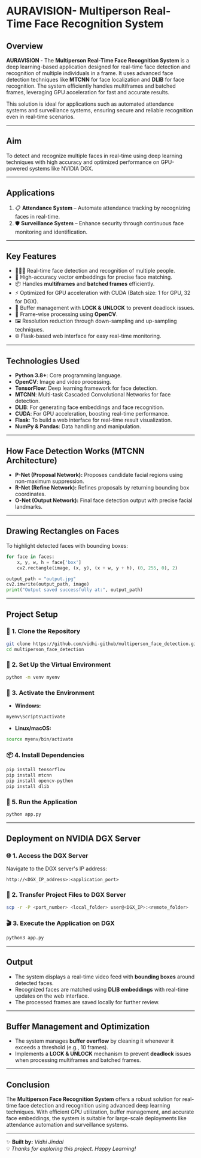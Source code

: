# **AURAVISION- Multiperson Real-Time Face Recognition System**  

## **Overview**  
**AURAVISION -** The **Multiperson Real-Time Face Recognition System** is a deep learning-based application designed for real-time face detection and recognition of multiple individuals in a frame. It uses advanced face detection techniques like **MTCNN** for face localization and **DLIB** for face recognition. The system efficiently handles multiframes and batched frames, leveraging GPU acceleration for fast and accurate results.  

This solution is ideal for applications such as automated attendance systems and surveillance systems, ensuring secure and reliable recognition even in real-time scenarios.  

---

## **Aim**  
To detect and recognize multiple faces in real-time using deep learning techniques with high accuracy and optimized performance on GPU-powered systems like NVIDIA DGX.  

---

## **Applications**  
1. 📋 **Attendance System** – Automate attendance tracking by recognizing faces in real-time.  
2. 🛡️ **Surveillance System** – Enhance security through continuous face monitoring and identification.  

---

## **Key Features**  
- 🧑‍🤝‍🧑 Real-time face detection and recognition of multiple people.  
- 🎯 High-accuracy vector embeddings for precise face matching.  
- 📦 Handles **multiframes** and **batched frames** efficiently.  
- ⚡ Optimized for GPU acceleration with CUDA (Batch size: 1 for GPU, 32 for DGX).  
- 🔄 Buffer management with **LOCK & UNLOCK** to prevent deadlock issues.  
- 🎥 Frame-wise processing using **OpenCV**.  
- 🖼️ Resolution reduction through down-sampling and up-sampling techniques.  
- 🌐 Flask-based web interface for easy real-time monitoring.  

---

## **Technologies Used**  
- **Python 3.8+**: Core programming language.  
- **OpenCV**: Image and video processing.  
- **TensorFlow**: Deep learning framework for face detection.  
- **MTCNN**: Multi-task Cascaded Convolutional Networks for face detection.  
- **DLIB**: For generating face embeddings and face recognition.  
- **CUDA**: For GPU acceleration, boosting real-time performance.  
- **Flask**: To build a web interface for real-time result visualization.  
- **NumPy & Pandas**: Data handling and manipulation.  

---

## **How Face Detection Works (MTCNN Architecture)**  
- **P-Net (Proposal Network):** Proposes candidate facial regions using non-maximum suppression.  
- **R-Net (Refine Network):** Refines proposals by returning bounding box coordinates.  
- **O-Net (Output Network):** Final face detection output with precise facial landmarks.  

---

## **Drawing Rectangles on Faces**  
To highlight detected faces with bounding boxes:  
```python
for face in faces:
    x, y, w, h = face['box']
    cv2.rectangle(image, (x, y), (x + w, y + h), (0, 255, 0), 2)

output_path = "output.jpg"
cv2.imwrite(output_path, image)
print("Output saved successfully at:", output_path)
```  

---

## **Project Setup**  

### 🔄 **1. Clone the Repository**  
```bash
git clone https://github.com/vidhi-github/multiperson_face_detection.git
cd multiperson_face_detection
```  

### 💾 **2. Set Up the Virtual Environment**  
```bash
python -m venv myenv
```

### 🔌 **3. Activate the Environment**  
- **Windows:**  
```bash
myenv\Scripts\activate
```
- **Linux/macOS:**  
```bash
source myenv/bin/activate
```  

### 📦 **4. Install Dependencies**  
```bash
pip install tensorflow
pip install mtcnn
pip install opencv-python
pip install dlib
```  

### 🚀 **5. Run the Application**  
```bash
python app.py
```  

---

## **Deployment on NVIDIA DGX Server**  

### 🌐 **1. Access the DGX Server**  
Navigate to the DGX server's IP address:  
```plaintext
http://<DGX_IP_address>:<application_port>
```  

### 📂 **2. Transfer Project Files to DGX Server**  
```bash
scp -r -P <port_number> <local_folder> user@<DGX_IP>:<remote_folder>
```  

### 🎬 **3. Execute the Application on DGX**  
```bash
python3 app.py
```  

---

## **Output**  
- The system displays a real-time video feed with **bounding boxes** around detected faces.  
- Recognized faces are matched using **DLIB embeddings** with real-time updates on the web interface.  
- The processed frames are saved locally for further review.  

---

## **Buffer Management and Optimization**  
- The system manages **buffer overflow** by cleaning it whenever it exceeds a threshold (e.g., 10 frames).  
- Implements a **LOCK & UNLOCK** mechanism to prevent **deadlock** issues when processing multiframes and batched frames.  

---

## **Conclusion**  
The **Multiperson Face Recognition System** offers a robust solution for real-time face detection and recognition using advanced deep learning techniques. With efficient GPU utilization, buffer management, and accurate face embeddings, the system is suitable for large-scale deployments like attendance automation and surveillance systems.  

---

✨ **Built by:** *Vidhi Jindal*  
💡 *Thanks for exploring this project. Happy Learning!*  
